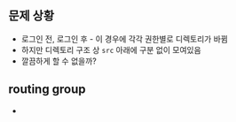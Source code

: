 ## 문제 상황

- 로그인 전, 로그인 후 - 이 경우에 각각 권한별로 디렉토리가 바뀜
- 하지만 디렉토리 구조 상 `src` 아래에 구분 없이 모여있음
- 깔끔하게 할 수 없을까?

## routing group

- 